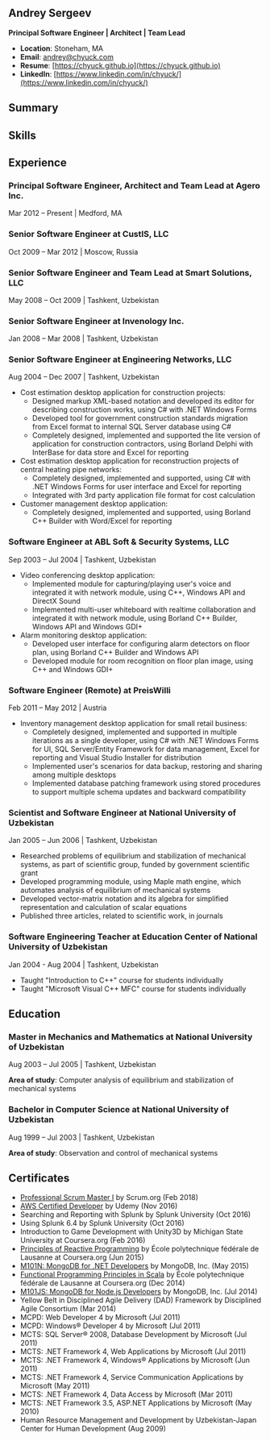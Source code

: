 ## Andrey Sergeev
**Principal Software Engineer | Architect | Team Lead**
- **Location**: Stoneham, MA
- **Email**: [andrey@chyuck.com](mailto:andrey@chyuck.com)
- **Resume**: [https://chyuck.github.io](https://chyuck.github.io)
- **LinkedIn**: [https://www.linkedin.com/in/chyuck/](https://www.linkedin.com/in/chyuck/)


## Summary


## Skills


## Experience

### Principal Software Engineer, Architect and Team Lead at Agero Inc.
Mar 2012 – Present | Medford, MA

### Senior Software Engineer at CustIS, LLC
Oct 2009 – Mar 2012 | Moscow, Russia

### Senior Software Engineer and Team Lead at Smart Solutions, LLC
May 2008 – Oct 2009 | Tashkent, Uzbekistan

### Senior Software Engineer at Invenology Inc.
Jan 2008 – Mar 2008 | Tashkent, Uzbekistan

### Senior Software Engineer at Engineering Networks, LLC
Aug 2004 – Dec 2007 | Tashkent, Uzbekistan
- Cost estimation desktop application for construction projects:
  - Designed markup XML-based notation and developed its editor for describing construction works, using C# with .NET Windows Forms
  - Developed tool for government construction standards migration from Excel format to internal SQL Server database using C#
  - Completely designed, implemented and supported the lite version of application for construction contractors, using Borland Delphi with InterBase for data store and Excel for reporting
- Cost estimation desktop application for reconstruction projects of central heating pipe networks:
  - Completely designed, implemented and supported, using C# with .NET Windows Forms for user interface and Excel for reporting
  - Integrated with 3rd party application file format for cost calculation
- Customer management desktop application:
  - Completely designed, implemented and supported, using Borland C++ Builder with Word/Excel for reporting

### Software Engineer at ABL Soft & Security Systems, LLC
Sep 2003 – Jul 2004 | Tashkent, Uzbekistan
- Video conferencing desktop application:
  - Implemented module for capturing/playing user's voice and integrated it with network module, using C++, Windows API and DirectX Sound
  - Implemented multi-user whiteboard with realtime collaboration and integrated it with network module, using Borland C++ Builder, Windows API and Windows GDI+
- Alarm monitoring desktop application:
  - Developed user interface for configuring alarm detectors on floor plan, using Borland C++ Builder and Windows API
  - Developed module for room recognition on floor plan image, using C++ and Windows GDI+

### Software Engineer (Remote) at PreisWilli
Feb 2011 – May 2012 | Austria
- Inventory management desktop application for small retail business:
  - Completely designed, implemented and supported in multiple iterations as a single developer, using C# with .NET Windows Forms for UI, SQL Server/Entity Framework for data management, Excel for reporting and Visual Studio Installer for distribution
  - Implemented user's scenarios for data backup, restoring and sharing among multiple desktops
  - Implemented database patching framework using stored procedures to support multiple schema updates and backward compatibility

### Scientist and Software Engineer at National University of Uzbekistan
Jan 2005 – Jun 2006 | Tashkent, Uzbekistan
- Researched problems of equilibrium and stabilization of mechanical systems, as part of scientific group, funded by government scientific grant
- Developed programming module, using Maple math engine, which automates analysis of equilibrium of mechanical systems
- Developed vector-matrix notation and its algebra for simplified representation and calculation of scalar equations
- Published three articles, related to scientific work, in journals

### Software Engineering Teacher at Education Center of National University of Uzbekistan
Jan 2004 - Aug 2004 | Tashkent, Uzbekistan
- Taught "Introduction to C++" course for students individually
- Taught "Microsoft Visual C++ MFC" course for students individually


## Education

### Master in Mechanics and Mathematics at National University of Uzbekistan
Aug 2003 – Jul 2005 | Tashkent, Uzbekistan

**Area of study**: Computer analysis of equilibrium and stabilization of mechanical systems

### Bachelor in Computer Science at National University of Uzbekistan
Aug 1999 – Jul 2003 | Tashkent, Uzbekistan

**Area of study**: Observation and control of mechanical systems


## Certificates
- [Professional Scrum Master I](https://www.scrum.org/user/318902) by Scrum.org (Feb 2018)
- [AWS Certified Developer](http://ude.my/UC-IJFFBB63) by Udemy (Nov 2016)
- Searching and Reporting with Splunk by Splunk University (Oct 2016)
- Using Splunk 6.4 by Splunk University (Oct 2016)
- Introduction to Game Development with Unity3D by Michigan State University at Coursera.org (Feb 2016)
- [Principles of Reactive Programming](http://coursera.org/verify/DWLNB8THKY) by École polytechnique fédérale de Lausanne at Coursera.org (Jun 2015)
- [M101N: MongoDB for .NET Developers](http://education.mongodb.com/downloads/certificates/cb50f02786e04395bba13ee154d879d8/Certificate.pdf) by MongoDB, Inc. (May 2015)
- [Functional Programming Principles in Scala](http://coursera.org/verify/GFTP3WGR7M) by École polytechnique fédérale de Lausanne at Coursera.org (Dec 2014)
- [M101JS: MongoDB for Node.js Developers](http://education.mongodb.com/downloads/certificates/16019498e96f40ed9f4dbb0b41c864fb/Certificate.pdf) by MongoDB, Inc. (Jul 2014)
- Yellow Belt in Disciplined Agile Delivery (DAD) Framework by Disciplined Agile Consortium (Mar 2014)
- MCPD: Web Developer 4 by Microsoft (Jul 2011)
- MCPD: Windows® Developer 4 by Microsoft (Jul 2011)
- MCTS: SQL Server® 2008, Database Development by Microsoft (Jul 2011)
- MCTS: .NET Framework 4, Web Applications by Microsoft (Jul 2011)
- MCTS: .NET Framework 4, Windows® Applications by Microsoft (Jun 2011)
- MCTS: .NET Framework 4, Service Communication Applications by Microsoft (May 2011)
- MCTS: .NET Framework 4, Data Access by Microsoft (Mar 2011)
- MCTS: .NET Framework 3.5, ASP.NET Applications by Microsoft (May 2010)
- Human Resource Management and Development by Uzbekistan-Japan Center for Human Development (Aug 2009)
